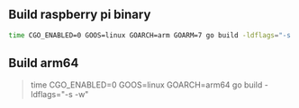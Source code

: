 ## Build raspberry pi binary
```sh
time CGO_ENABLED=0 GOOS=linux GOARCH=arm GOARM=7 go build -ldflags="-s -w"
```

## Build arm64
> time CGO_ENABLED=0 GOOS=linux GOARCH=arm64 go build -ldflags="-s -w"
